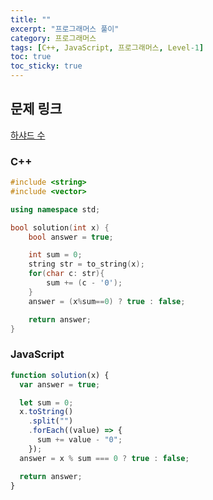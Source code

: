 ```yaml
---
title: ""
excerpt: "프로그래머스 풀이"
category: 프로그래머스
tags: [C++, JavaScript, 프로그래머스, Level-1]
toc: true
toc_sticky: true
---
```


## 문제 링크

[하샤드 수](https://programmers.co.kr/learn/courses/30/lessons/12947)

### C++

```cpp
#include <string>
#include <vector>

using namespace std;

bool solution(int x) {
    bool answer = true;

    int sum = 0;
    string str = to_string(x);
    for(char c: str){
        sum += (c - '0');
    }
    answer = (x%sum==0) ? true : false;

    return answer;
}
```

### JavaScript

```js
function solution(x) {
  var answer = true;

  let sum = 0;
  x.toString()
    .split("")
    .forEach((value) => {
      sum += value - "0";
    });
  answer = x % sum === 0 ? true : false;

  return answer;
}
```
